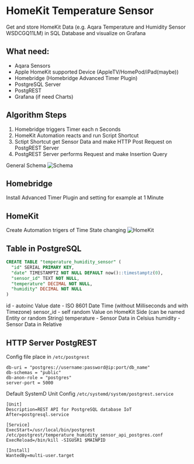 # HomeKit Temperature Sensor
Get and store HomeKit Data (e.g. Aqara Temperature and Humidity Sensor WSDCGQ11LM) in SQL Database and visualize on Grafana

## What need:
- Aqara Sensors
- Apple HomeKit supported Device (AppleTV/HomePod/iPad(maybe))
- Homebridge (Homebridge Advanced Timer Plugin)
- PostgreSQL Server
- PostgREST
- Grafana (if need Charts)

## Algorithm Steps
1. Homebridge triggers Timer each n Seconds
2. HomeKit Automation reacts and run Script Shortcut
3. Sctipt Shortcut get Sensor Data and make HTTP Post Request on PostgREST Server
4. PostgREST Server performs Request and make Insertion Query

General Schema
![Schema](https://github.com/SA-Inc/HomeKit-Temperature-Sensor/blob/main/photo_2023-04-13_15-08-52.jpg)

## Homebridge
Install Advanced Timer Plugin and setting for example at 1 Minute 

## HomeKit
Create Automation trigers of Time State changing
![HomeKit](https://github.com/SA-Inc/HomeKit-Temperature-Sensor/blob/main/photo_2023-04-13_15-08-49.jpg)

## Table in PostgreSQL
```sql
CREATE TABLE "temperature_humidity_sensor" (
  "id" SERIAL PRIMARY KEY,
  "date" TIMESTAMPTZ NOT NULL DEFAULT now()::timestamptz(0),
  "sensor_id" TEXT NOT NULL,
  "temperature" DECIMAL NOT NULL,
  "humidity" DECIMAL NOT NULL
)
```
id - autoinc Value
date - ISO 8601 Date Time (without Milliseconds and with Timezone)
sensor_id - self random Value on HomeKit Side (can be named Entity or random String)
temperature - Sensor Data in Celsius
humidity - Sensor Data in Relative


## HTTP Server PostgREST
Config file place in `/etc/postgrest`
```
db-uri = "postgres://username:password@ip:port/db_name"
db-schemas = "public"
db-anon-role = "postgres"
server-port = 5000
```

Default SystemD Unit Config `/etc/systemd/system/postgrest.service`
```
[Unit]
Description=REST API for PostgreSQL database IoT
After=postgresql.service

[Service]
ExecStart=/usr/local/bin/postgrest /etc/postgrest/temperature_humidity_sensor_api_postgres.conf
ExecReload=/bin/kill -SIGUSR1 $MAINPID

[Install]
WantedBy=multi-user.target
```
